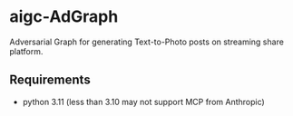 # aigc-AdGraph

Adversarial Graph for generating Text-to-Photo posts on streaming share platform.


## Requirements

- python 3.11 (less than 3.10 may not support MCP from Anthropic)
